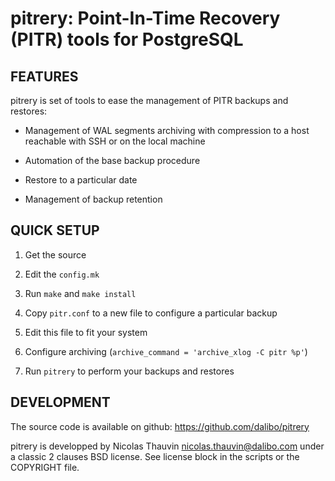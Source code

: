 pitrery: Point-In-Time Recovery (PITR) tools for PostgreSQL
===========================================================


FEATURES
--------

pitrery is set of tools to ease the management of PITR backups and
restores:

- Management of WAL segments archiving with compression to a host
  reachable with SSH or on the local machine

- Automation of the base backup procedure

- Restore to a particular date

- Management of backup retention


QUICK SETUP
-----------

1. Get the source

2. Edit the `config.mk`

3. Run `make` and `make install`

4. Copy `pitr.conf` to a new file to configure a particular backup

5. Edit this file to fit your system

6. Configure archiving (`archive_command = 'archive_xlog -C pitr %p'`)

7. Run `pitrery` to perform your backups and restores


DEVELOPMENT
-----------

The source code is available on github: https://github.com/dalibo/pitrery

pitrery is developped by Nicolas Thauvin <nicolas.thauvin@dalibo.com> under a
classic 2 clauses BSD license. See license block in the scripts or the
COPYRIGHT file.
